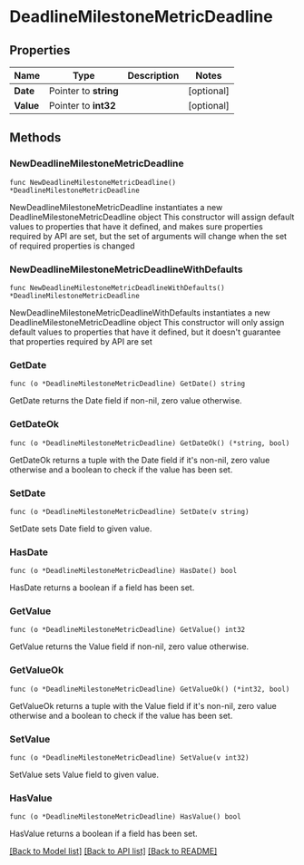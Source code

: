 # DeadlineMilestoneMetricDeadline

## Properties

Name | Type | Description | Notes
------------ | ------------- | ------------- | -------------
**Date** | Pointer to **string** |  | [optional] 
**Value** | Pointer to **int32** |  | [optional] 

## Methods

### NewDeadlineMilestoneMetricDeadline

`func NewDeadlineMilestoneMetricDeadline() *DeadlineMilestoneMetricDeadline`

NewDeadlineMilestoneMetricDeadline instantiates a new DeadlineMilestoneMetricDeadline object
This constructor will assign default values to properties that have it defined,
and makes sure properties required by API are set, but the set of arguments
will change when the set of required properties is changed

### NewDeadlineMilestoneMetricDeadlineWithDefaults

`func NewDeadlineMilestoneMetricDeadlineWithDefaults() *DeadlineMilestoneMetricDeadline`

NewDeadlineMilestoneMetricDeadlineWithDefaults instantiates a new DeadlineMilestoneMetricDeadline object
This constructor will only assign default values to properties that have it defined,
but it doesn't guarantee that properties required by API are set

### GetDate

`func (o *DeadlineMilestoneMetricDeadline) GetDate() string`

GetDate returns the Date field if non-nil, zero value otherwise.

### GetDateOk

`func (o *DeadlineMilestoneMetricDeadline) GetDateOk() (*string, bool)`

GetDateOk returns a tuple with the Date field if it's non-nil, zero value otherwise
and a boolean to check if the value has been set.

### SetDate

`func (o *DeadlineMilestoneMetricDeadline) SetDate(v string)`

SetDate sets Date field to given value.

### HasDate

`func (o *DeadlineMilestoneMetricDeadline) HasDate() bool`

HasDate returns a boolean if a field has been set.

### GetValue

`func (o *DeadlineMilestoneMetricDeadline) GetValue() int32`

GetValue returns the Value field if non-nil, zero value otherwise.

### GetValueOk

`func (o *DeadlineMilestoneMetricDeadline) GetValueOk() (*int32, bool)`

GetValueOk returns a tuple with the Value field if it's non-nil, zero value otherwise
and a boolean to check if the value has been set.

### SetValue

`func (o *DeadlineMilestoneMetricDeadline) SetValue(v int32)`

SetValue sets Value field to given value.

### HasValue

`func (o *DeadlineMilestoneMetricDeadline) HasValue() bool`

HasValue returns a boolean if a field has been set.


[[Back to Model list]](../README.md#documentation-for-models) [[Back to API list]](../README.md#documentation-for-api-endpoints) [[Back to README]](../README.md)


